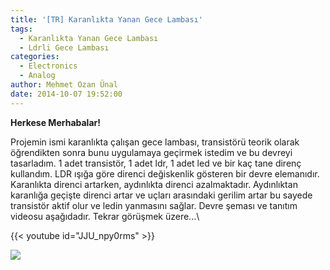 ```yaml
---
title: '[TR] Karanlıkta Yanan Gece Lambası'
tags:
  - Karanlıkta Yanan Gece Lambası
  - Ldrli Gece Lambası
categories:
  - Electronics
  - Analog
author: Mehmet Ozan Ünal
date: 2014-10-07 19:52:00
---
```


**Herkese Merhabalar!**

Projemin ismi karanlıkta çalışan gece lambası, transistörü teorik olarak
öğrendikten sonra bunu uygulamaya geçirmek istedim ve bu devreyi tasarladım. 1
adet transistör, 1 adet ldr, 1 adet led ve bir kaç tane direnç kullandım. LDR
ışığa göre direnci değiskenlik gösteren bir devre elemanıdır. Karanlıkta direnci
artarken, aydınlıkta direnci azalmaktadır. Aydınlıktan karanlığa geçişte direnci
artar ve uçları arasındaki gerilim artar bu sayede transistör aktif olur ve
ledin yanmasını sağlar. Devre şeması ve tanıtım videosu aşağıdadır. Tekrar
görüşmek üzere...\

{{< youtube id="JJU_npy0rms" >}}

![](https://1.bp.blogspot.com/-h-0bLYcKsz4/VDQkN09DzSI/AAAAAAAAEZo/DDReSXi-G7o/s1600/image.jpg)
